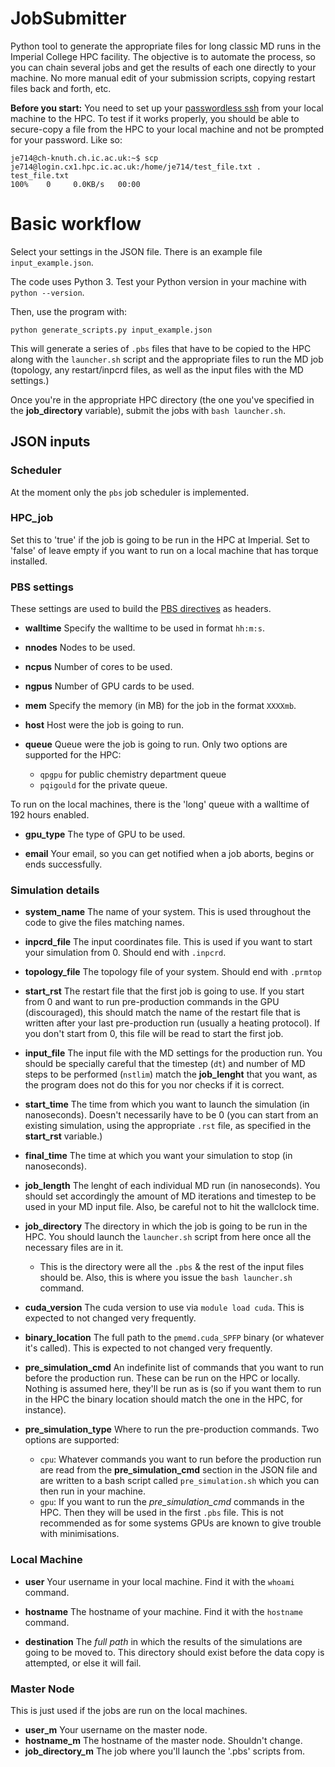 # JobSubmitter
Python tool to generate the appropriate files for long classic MD runs in the Imperial College HPC facility.
The objective is to automate the process, so you can chain several jobs and get the results of each one directly
to your machine. No more manual edit of your submission scripts, copying restart files back and forth, etc.

**Before you start:** You need to set up your [passwordless ssh](http://www.linuxproblem.org/art_9.html) from your local machine to the HPC.
To test if it works properly, you should be able to secure-copy a file from the HPC to your local machine
and not be prompted for your password. Like so: 
```
je714@ch-knuth.ch.ic.ac.uk:~$ scp je714@login.cx1.hpc.ic.ac.uk:/home/je714/test_file.txt .
test_file.txt                                                                                                                                      100%    0     0.0KB/s   00:00
```
# Basic workflow
Select your settings in the JSON file. There is an example file `input_example.json`.

The code uses Python 3. Test your Python version in your machine with `python --version`.

Then, use the program with:
```
python generate_scripts.py input_example.json
```
This will generate a series of `.pbs` files that have to be copied to the HPC along with the `launcher.sh` script and the appropriate
files to run the MD job (topology, any restart/inpcrd files, as well as the input files with the MD settings.)

Once you're in the appropriate HPC directory (the one you've specified in the **job_directory** variable),
submit the jobs with `bash launcher.sh`.

## JSON inputs

### Scheduler
At the moment only the `pbs` job scheduler is implemented.

### HPC_job
Set this to 'true' if the job is going to be run in the HPC at Imperial. Set to 'false' of leave empty
if you want to run on a local machine that has torque installed.

### PBS settings
These settings are used to build the [PBS directives](https://www.osc.edu/supercomputing/batch-processing-at-osc/pbs-directives-summary) as headers.
* **walltime** Specify the walltime to be used in format `hh:m:s`.

* **nnodes** Nodes to be used.

* **ncpus** Number of cores to be used.

* **ngpus** Number of GPU cards to be used.

* **mem** Specify the memory (in MB) for the job in the format `XXXXmb`.

* **host** Host were the job is going to run.

* **queue** Queue were the job is going to run. Only two options are supported for the HPC:
  * `qpgpu` for public chemistry department queue
  * `pqigould` for the private queue.

To run on the local machines, there is the 'long' queue with a walltime of 192 hours enabled.

* **gpu_type** The type of GPU to be used. 

* **email** Your email, so you can get notified when a job aborts, begins or ends successfully.

### Simulation details
* **system_name** The name of your system. This is used throughout the code to give the files matching names.

* **inpcrd_file** The input coordinates file. This is used if you want to start your simulation from 0. Should end with `.inpcrd`.

* **topology_file** The topology file of your system. Should end with `.prmtop`

* **start_rst** The restart file that the first job is going to use. If you start from 0 and want to run pre-production commands
in the GPU (discouraged), this should match the name of the restart file that is written after your last pre-production run 
(usually a heating protocol). If you don't start from 0, this file will be read to start the first job.

* **input_file** The input file with the MD settings for the production run. You should be specially careful that the
timestep (`dt`) and number of MD steps to be performed (`nstlim`) match the **job_lenght** that you want,
as the program does not do this for you nor checks if it is correct.

* **start_time** The time from which you want to launch the simulation (in nanoseconds). Doesn't necessarily have to be
0 (you can start from an existing simulation, using the appropriate `.rst` file, as specified in the **start_rst** variable.)

* **final_time** The time at which you want your simulation to stop (in nanoseconds).

* **job_length** The lenght of each individual MD run (in nanoseconds). You should set accordingly the amount of MD iterations and timestep to
be used in your MD input file. Also, be careful not to hit the wallclock time.

* **job_directory** The directory in which the job is going to be run in the HPC. You should launch the `launcher.sh` script 
from here once all the necessary files are in it.
  * This is the directory were all the `.pbs` & the rest of the input files should be. Also, this is where you issue the `bash launcher.sh` command.

* **cuda_version** The cuda version to use via `module load cuda`. This is expected to not changed very frequently.

* **binary_location** The full path to the `pmemd.cuda_SPFP` binary (or whatever it's called). This is expected to not changed very frequently.

* **pre_simulation_cmd** An indefinite list of commands that you want to run before the production run. These can be run on the
HPC or locally. Nothing is assumed here, they'll be run as is (so if you want them to run in the HPC the binary location
should match the one in the HPC, for instance).

* **pre_simulation_type** Where to run the pre-production commands. Two options are supported:

  * `cpu`: Whatever commands you want to run before the production run are read from the **pre_simulation_cmd**
        section in the JSON file and are written to a bash script called `pre_simulation.sh` which you can then
        run in your machine.
  * `gpu`: If you want to run the *pre_simulation_cmd* commands in the HPC. Then they will be used in the first
        `.pbs` file. This is not recommended as for some systems GPUs are known to give trouble with minimisations.



### Local Machine
* **user** Your username in your local machine. Find it with the `whoami` command.

* **hostname** The hostname of your machine. Find it with the `hostname` command.

* **destination** The *full path* in which the results of the simulations are going to be moved to. This directory should
exist before the data copy is attempted, or else it will fail.

### Master Node
This is just used if the jobs are run on the local machines.
* **user_m** Your username on the master node.
* **hostname_m** The hostname of the master node. Shouldn't change.
* **job_directory_m** The job where you'll launch the '.pbs' scripts from.

